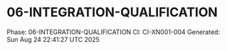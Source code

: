 # 06-INTEGRATION-QUALIFICATION
Phase: 06-INTEGRATION-QUALIFICATION
CI: CI-XN001-004
Generated: Sun Aug 24 22:41:27 UTC 2025
